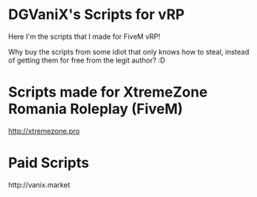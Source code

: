 # DGVaniX's Scripts for vRP

Here I'm the scripts that I made for FiveM vRP!

Why buy the scripts from some idiot that only knows how to steal, instead of getting them for free from the legit author? :D


# Scripts made for XtremeZone Romania Roleplay (FiveM)
http://xtremezone.pro


<h1>Paid Scripts</h1>
http://vanix.market
